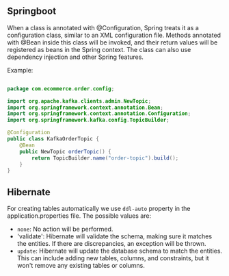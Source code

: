 ## Springboot
When a class is annotated with @Configuration, Spring treats it as a configuration class, similar to an XML configuration file.
Methods annotated with @Bean inside this class will be invoked, and their return values will be registered as beans in the Spring context.
The class can also use dependency injection and other Spring features.

Example:

```java

package com.ecommerce.order.config;

import org.apache.kafka.clients.admin.NewTopic;
import org.springframework.context.annotation.Bean;
import org.springframework.context.annotation.Configuration;
import org.springframework.kafka.config.TopicBuilder;

@Configuration
public class KafkaOrderTopic {
    @Bean
    public NewTopic orderTopic() {
        return TopicBuilder.name("order-topic").build();
    }
}

```

## Hibernate

For creating tables automatically we use `ddl-auto` property in the application.properties file. The possible values are:
- `none`: No action will be performed.  
- 'validate': Hibernate will validate the schema, making sure it matches the entities. If there are discrepancies, an exception will be thrown.
- `update`: Hibernate will update the database schema to match the entities. This can include adding new tables, columns, and constraints, but it won't remove any existing tables or columns.